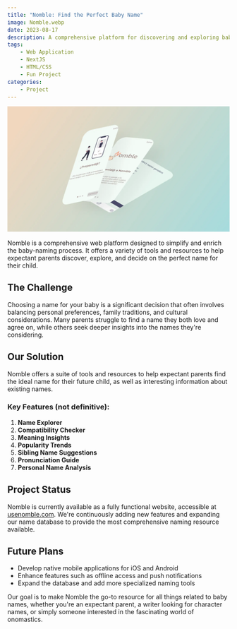 ```yaml
---
title: "Nomble: Find the Perfect Baby Name"
image: Nomble.webp
date: 2023-08-17
description: A comprehensive platform for discovering and exploring baby names.
tags:
    - Web Application
    - NextJS
    - HTML/CSS
    - Fun Project
categories:
    - Project
---
```


![Nomble logo depicting a stylized baby rattle](Nomble.webp)


Nomble is a comprehensive web platform designed to simplify and enrich the baby-naming process. It offers a variety of tools and resources to help expectant parents discover, explore, and decide on the perfect name for their child.


## The Challenge

Choosing a name for your baby is a significant decision that often involves balancing personal preferences, family traditions, and cultural considerations. Many parents struggle to find a name they both love and agree on, while others seek deeper insights into the names they're considering.

## Our Solution

Nomble offers a suite of tools and resources to help expectant parents find the ideal name for their future child, as well as interesting information about existing names.

### Key Features (not definitive):

1. **Name Explorer**
2. **Compatibility Checker**
3. **Meaning Insights**
4. **Popularity Trends**
5. **Sibling Name Suggestions**
6. **Pronunciation Guide**
7. **Personal Name Analysis**

## Project Status


Nomble is currently available as a fully functional website, accessible at [usenomble.com](https://usenomble.com). We're continuously adding new features and expanding our name database to provide the most comprehensive naming resource available.


## Future Plans

- Develop native mobile applications for iOS and Android
- Enhance features such as offline access and push notifications
- Expand the database and add more specialized naming tools


Our goal is to make Nomble the go-to resource for all things related to baby names, whether you're an expectant parent, a writer looking for character names, or simply someone interested in the fascinating world of onomastics.
